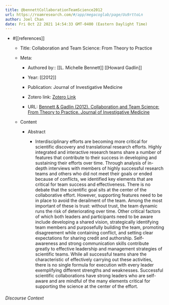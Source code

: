```yaml
---
title: @bennettCollaborationTeamScience2012
url: https://roamresearch.com/#/app/megacoglab/page/Uu9rttoLn
author: Joel Chan
date: Fri Oct 22 2021 14:54:33 GMT-0400 (Eastern Daylight Time)
---
```


- #[[references]]

    - Title: Collaboration and Team Science: From Theory to Practice

    - Meta:

        - Authored by:: [[L. Michelle Bennett]] [[Howard Gadlin]]

        - Year: [[2012]]

        - Publication: Journal of Investigative Medicine

        - Zotero link: [Zotero Link](zotero://select/items/7_YGMZMZ2N)

        - URL: [Bennett & Gadlin (2012). Collaboration and Team Science: From Theory to Practice. Journal of Investigative Medicine](https://jim.bmj.com/lookup/doi/10.2310/JIM.0b013e318250871d)

    - Content

        - Abstract

            - Interdisciplinary efforts are becoming more critical for scientific discovery and translational research efforts. Highly integrated and interactive research teams share a number of features that contribute to their success in developing and sustaining their efforts over time. Through analysis of in-depth interviews with members of highly successful research teams and others who did not meet their goals or ended because of conflicts, we identified key elements that are critical for team success and effectiveness. There is no debate that the scientific goal sits at the center of the collaborative effort. However, supporting features need to be in place to avoid the derailment of the team. Among the most important of these is trust: without trust, the team dynamic runs the risk of deteriorating over time. Other critical factors of which both leaders and participants need to be aware include developing a shared vision, strategically identifying team members and purposefully building the team, promoting disagreement while containing conflict, and setting clear expectations for sharing credit and authorship. Self-awareness and strong communication skills contribute greatly to effective leadership and management strategies of scientific teams. While all successful teams share the characteristic of effectively carrying out these activities, there is no single formula for execution with every leader exemplifying different strengths and weaknesses. Successful scientific collaborations have strong leaders who are self-aware and are mindful of the many elements critical for supporting the science at the center of the effort.

###### Discourse Context


